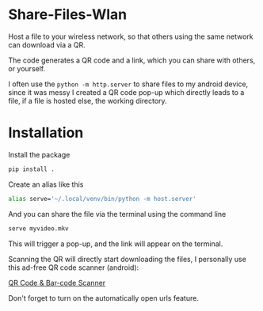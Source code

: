 # Share-Files-Wlan
Host a file to your wireless network, so that others using the same network can download via a QR.

The code generates a QR code and a link, which you can share with others, or yourself.

I often use the `python -m http.server` to share files to my android device, since it was messy I created a QR code pop-up which directly leads to a file, if a file is hosted else, the working directory.

# Installation

Install the package

```bash
pip install .
```

Create an alias like this
```bash
alias serve='~/.local/venv/bin/python -m host.server'
```

And you can share the file via the terminal using the command line

```bash
serve myvideo.mkv
```

This will trigger a pop-up, and the link will appear on the terminal.

Scanning the QR will directly start downloading the files, I personally use this ad-free QR code scanner (android):

[QR Code & Bar-code Scanner](https://play.google.com/store/apps/details?id=com.scanteam.qrcodereader)

Don't forget to turn on the automatically open urls feature.

